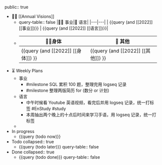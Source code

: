 public:: true

- 🏳‍🌈 [[Annual Visions]]
	- query-table:: false
	  |👨‍🔧 事业|🧿 语言|
	  |---|---|
	  | {{query (and [[2022]] [[事业]])}} | {{query (and [[2022]] [[语言]])}}|
	- |🤸‍♂️身体|🎈 其他|
	  |---|---|
	  |{{query (and [[2022]] [[身体]])  }}|{{query (and [[2022]] [[其他]])  }}|
- ⏳ Weekly Plans
	- 事业
		- #milestone SQL 累积 100 题，整理完用 logseq 记录
		- #milestone 整理两版简历 for (数分 or 计划)
	- 语言
		- 中午时候看 Youtube 英语视频，看完后并用 logseq 记录，统一打标签 #EnStudy #study
		- 本周抽出两个晚上的十点后时间来学习手语，用 logseq 记录，统一打标签
	-
- In progress
	- {{query (todo now)}}
- Todo
  collapsed:: true
	- {{query (todo later)}}
	  query-table:: false
- Done
  collapsed:: true
	- {{query (todo done)}}
	  query-table:: false